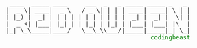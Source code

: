 <pre>
 ____  _____ ____     ___  _   _ _____ _____ _   _ 
|  _ \| ____|  _ \   / _ \| | | | ____| ____| \ | |
| |_) |  _| | | | | | | | | | | |  _| |  _| |  \| |
|  _ <| |___| |_| | | |_| | |_| | |___| |___| |\  |
|_| \_\_____|____/   \__\_\\___/|_____|_____|_| \_|
                                        <span style="color: green">codingbeast</span>
</pre>
